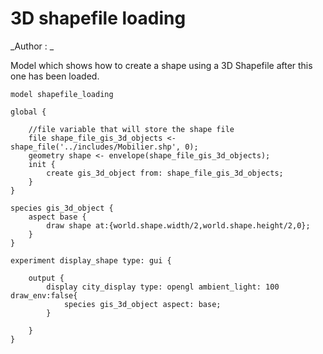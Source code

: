 [//]: # (keyword|operator_shape_file)
[//]: # (keyword|concept_3DDisplay)
[//]: # (keyword|concept_Shapefiles)
[//]: # (keyword|concept_ImportFiles)
# 3D shapefile loading


_Author :  _

Model which shows how to create a shape using a 3D Shapefile after this one has been loaded. 


```
model shapefile_loading

global {
	
	//file variable that will store the shape file
	file shape_file_gis_3d_objects <- shape_file('../includes/Mobilier.shp', 0);
	geometry shape <- envelope(shape_file_gis_3d_objects);
	init {
		create gis_3d_object from: shape_file_gis_3d_objects;
	}
}

species gis_3d_object {
	aspect base {
		draw shape at:{world.shape.width/2,world.shape.height/2,0};
	}
}

experiment display_shape type: gui {

	output {
		display city_display type: opengl ambient_light: 100 draw_env:false{
			species gis_3d_object aspect: base;
		}

	}
}

```
